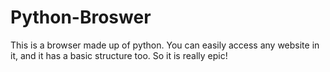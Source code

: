 # Python-Broswer
This is a browser made up of python. 
You can easily access any website in it, and it has a basic structure too.
So it is really epic!
